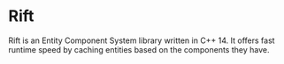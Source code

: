 # Rift
Rift is an Entity Component System library written in C++ 14. It offers fast runtime speed by caching entities based on the components they have. 
